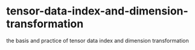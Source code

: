 # tensor-data-index-and-dimension-transformation
the basis and practice of tensor data index and dimension transformation
